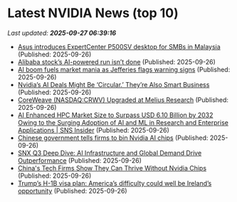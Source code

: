 # Latest NVIDIA News (top 10)
_Last updated: **2025-09-27 06:39:16**_

- [Asus introduces ExpertCenter P500SV desktop for SMBs in Malaysia](https://soyacincau.com/2025/09/26/asus-introduces-expertcenter-p500sv-desktop-for-smbs-in-malaysia/) (Published: 2025-09-26)
- [Alibaba stock’s AI-powered run isn’t done](https://www.livemint.com/companies/alibaba-stock-s-ai-powered-run-isn-t-done-11758862823323.html) (Published: 2025-09-26)
- [AI boom fuels market mania as Jefferies flags warning signs](https://economictimes.indiatimes.com/tech/artificial-intelligence/ai-boom-fuels-market-mania-as-jefferies-flags-warning-signs/articleshow/124148843.cms) (Published: 2025-09-26)
- [Nvidia’s AI Deals Might Be ‘Circular.’ They’re Also Smart Business](https://biztoc.com/x/8e991f877f9be587) (Published: 2025-09-26)
- [CoreWeave (NASDAQ:CRWV) Upgraded at Melius Research](https://www.etfdailynews.com/2025/09/26/coreweave-nasdaqcrwv-upgraded-at-melius-research/) (Published: 2025-09-26)
- [AI Enhanced HPC Market Size to Surpass USD 6.10 Billion by 2032 Owing to the Surging Adoption of AI and ML in Research and Enterprise Applications | SNS Insider](https://www.globenewswire.com/news-release/2025/09/26/3156829/0/en/AI-Enhanced-HPC-Market-Size-to-Surpass-USD-6-10-Billion-by-2032-Owing-to-the-Surging-Adoption-of-AI-and-ML-in-Research-and-Enterprise-Applications-SNS-Insider.html) (Published: 2025-09-26)
- [Chinese government tells firms to bin Nvidia AI chips](https://www.madshrimps.be/news/chinese-government-tells-firms-to-bin-nvidia-ai-chips/) (Published: 2025-09-26)
- [SNX Q3 Deep Dive: AI Infrastructure and Global Demand Drive Outperformance](https://finance.yahoo.com/news/snx-q3-deep-dive-ai-053044792.html) (Published: 2025-09-26)
- [China's Tech Firms Show They Can Thrive Without Nvidia Chips](https://biztoc.com/x/8db6d5d04266623b) (Published: 2025-09-26)
- [Trump’s H-1B visa plan: America’s difficulty could well be Ireland’s opportunity](https://www.irishtimes.com/business/2025/09/26/trumps-h-1b-visa-plan-americas-difficulty-could-well-be-irelands-opportunity/) (Published: 2025-09-26)
